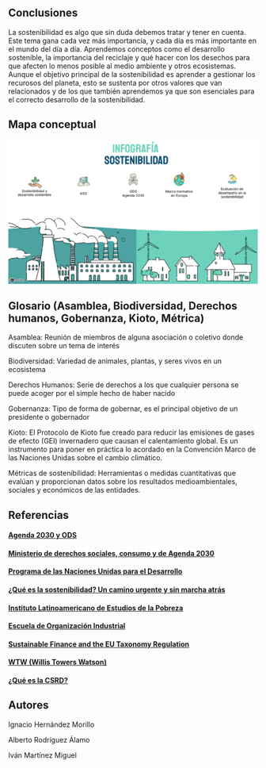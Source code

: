 ## Conclusiones

La sostenibilidad es algo que sin duda debemos tratar y tener en cuenta. Este tema gana cada vez más importancia, y cada día es más importante en el mundo del día a día.
Aprendemos conceptos como el desarrollo sostenible, la importancia del reciclaje y qué hacer con los desechos para que afecten lo menos posible al medio ambiente y otros ecosistemas.
Aunque el objetivo principal de la sostenibilidad es aprender a gestionar los recurosos del planeta, esto se sustenta por otros valores que van relacionados y de los que también aprendemos ya que son esenciales para el correcto desarrollo de la sostenibilidad. 



## Mapa conceptual

![Genially](https://github.com/Alberto-Rodriguez999/SostenibilidadDesarrolloSostenible/blob/main/img/Genially.png)


## Glosario (Asamblea, Biodiversidad, Derechos humanos, Gobernanza, Kioto, Métrica)


Asamblea: Reunión de miembros de alguna asociación o coletivo donde discuten sobre un tema de interés

Biodiversidad: Variedad de animales, plantas, y seres vivos en un ecosistema

Derechos Humanos: Serie de derechos a los que cualquier persona se puede acoger por el simple hecho de haber nacido

Gobernanza: Tipo de forma de gobernar, es el principal objetivo de un presidente o gobernador

Kioto: El Protocolo de Kioto fue creado para reducir las emisiones de gases de efecto (GEI) invernadero que causan el calentamiento global. Es un instrumento para poner en práctica lo acordado en la Convención Marco de las Naciones Unidas sobre el cambio climático.

Métricas de sostenibilidad: Herramientas o medidas cuantitativas que evalúan y proporcionan datos sobre los resultados medioambientales, sociales y económicos de las entidades.


## Referencias


#### [Agenda 2030 y ODS](https://www.iberdrola.com/sostenibilidad/comprometidos-objetivos-desarrollo-sostenible/que-es-agenda-2030#:~:text=Qu%C3%A9%20es%20la%20Agenda%202030%20y%20c%C3%B3mo%20surge&text=Dicha%20Agenda%20est%C3%A1%20compuesta%20por,no%20dejar%20a%20nadie%20atr%C3%A1s)
#### [Ministerio de derechos sociales, consumo y de Agenda 2030](https://www.mdsocialesa2030.gob.es/agenda2030/conoce_la_agenda.htm)
#### [Programa de las Naciones Unidas para el Desarrollo](https://www.un.org/sustainabledevelopment/es/objetivos-de-desarrollo-sostenible/)
#### [¿Qué es la sostenibilidad? Un camino urgente y sin marcha atrás](https://www.bbva.com/es/sostenibilidad/que-es-la-sostenibilidad-un-camino-urgente-y-sin-marcha-atras/)
#### [Instituto Latinoamericano de Estudios de la Pobreza](https://www.ilep.mx/post/tipos-de-sostenibilidad)
#### [Escuela de Organización Industrial](https://www.eoi.es/blogs/mtelcon/2013/04/16/%C2%BFque-es-el-desarrollo-sostenible/)
#### [Sustainable Finance and the EU Taxonomy Regulation](https://www.spainsif.es/wp-content/uploads/2021/09/Paper-EU-sustainable-regulation-ES.pdf)
#### [WTW (Willis Towers Watson)](https://www.wtwco.com/es-es/insights/2024/03/que-es-la-csrd-cuatro-siglas-que-cambiaran-la-cultura-de-la-sostenibilidad-en-las-empresas-europeas)
#### [¿Qué es la CSRD?](https://www.wtwco.com/es-es/insights/2024/03/que-es-la-csrd-cuatro-siglas-que-cambiaran-la-cultura-de-la-sostenibilidad-en-las-empresas-europeas)


## Autores
Ignacio Hernández Morillo

Alberto Rodríguez Álamo

Iván Martínez Miguel



